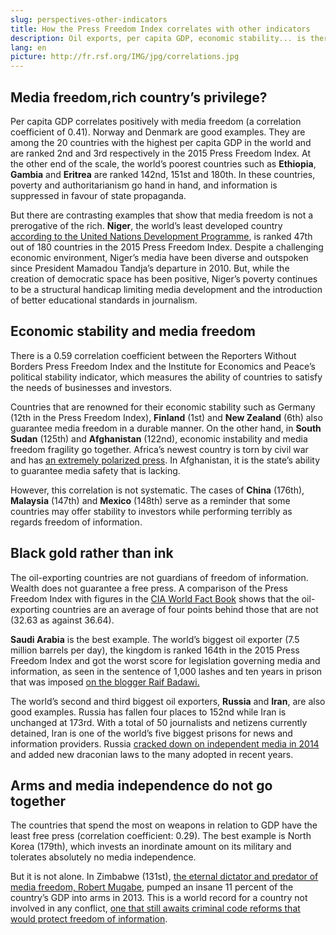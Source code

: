```yaml
---
slug: perspectives-other-indicators
title: How the Press Freedom Index correlates with other indicators
description: Oil exports, per capita GDP, economic stability... is there a correlation between such economic indicators and a country’s ranking in the Reporters Without Borders World Press Freedom Index? Are media freedom and independence linked to economic development? This year, Reporters Without Borders takes a look. 
lang: en
picture: http://fr.rsf.org/IMG/jpg/correlations.jpg
---
```


## Media freedom,rich country’s privilege?

Per capita GDP correlates positively with media freedom (a correlation coefficient of 0.41). Norway and Denmark are good examples. They are among the 20 countries with the highest per capita GDP in the world and are ranked 2nd and 3rd respectively in the 2015 Press Freedom Index. At the other end of the scale, the world’s poorest countries such as **Ethiopia**, **Gambia** and **Eritrea** are ranked 142nd, 151st and 180th. In these countries, poverty and authoritarianism go hand in hand, and information is suppressed in favour of state propaganda.

But there are contrasting examples that show that media freedom is not a prerogative of the rich. **Niger**, the world’s least developed country [according to the United Nations Development Programme](http://hdr.undp.org/en/content/human-development-index-hdi), is ranked 47th out of 180 countries in the 2015 Press Freedom Index. Despite a challenging economic environment, Niger’s media have been diverse and outspoken since President Mamadou Tandja’s departure in 2010. But, while the creation of democratic space has been positive, Niger’s poverty continues to be a structural handicap limiting media development and the introduction of better educational standards in journalism.

## Economic stability and media freedom

There is a 0.59 correlation coefficient between the Reporters Without Borders Press Freedom Index and the Institute for Economics and Peace’s political stability indicator, which measures the ability of countries to satisfy the needs of businesses and investors. 

Countries that are renowned for their economic stability such as Germany (12th in the Press Freedom Index), **Finland** (1st) and **New Zealand** (6th) also guarantee media freedom in a durable manner. On the other hand, in **South Sudan** (125th) and **Afghanistan** (122nd), economic instability and media freedom fragility go together. Africa’s newest country is torn by civil war and has [an extremely polarized press](http://en.rsf.org/south-sudan-media-freedom-on-hold-in-south-11-07-2014,46620.html). In Afghanistan, it is the state’s ability to guarantee media safety that is lacking.

However, this correlation is not systematic. The cases of **China** (176th), **Malaysia** (147th) and **Mexico** (148th) serve as a reminder that some countries may offer stability to investors while performing terribly as regards freedom of information.

## Black gold rather than ink

The oil-exporting countries are not guardians of freedom of information. Wealth does not guarantee a free press. A comparison of the Press Freedom Index with figures in the [CIA World Fact Book](https://www.cia.gov/library/publications/the-world-factbook/rankorder/2242rank.html) shows that the oil-exporting countries are an average of four points behind those that are not (32.63 as against 36.64).

**Saudi Arabia** is the best example. The world’s biggest oil exporter (7.5 million barrels per day), the kingdom is ranked 164th in the 2015 Press Freedom Index and got the worst score for legislation governing media and information, as seen in the sentence of 1,000 lashes and ten years in prison that was imposed [on the blogger Raif Badawi.](http://rsf.org/petitions/badawi/petition.php?lang=en)

The world’s second and third biggest oil exporters, **Russia** and **Iran**, are also good examples. Russia has fallen four places to 152nd while Iran is unchanged at 173rd. With a total of 50 journalists and netizens currently detained, Iran is one of the world’s five biggest prisons for news and information providers. Russia [cracked down on independent media in 2014](http://en.rsf.org/russia-lenta-ru-website-is-latest-13-03-2014,45996.html) and added new draconian laws to the many adopted in recent years.

## Arms and media independence do not go together

The countries that spend the most on weapons in relation to GDP have the least free press (correlation coefficient: 0.29). The best example is North Korea (179th), which invests an inordinate amount on its military and tolerates absolutely no media independence. 

But it is not alone. In Zimbabwe (131st), [the eternal dictator and predator of media freedom, Robert Mugabe](http://en.rsf.org/predator-zimbabwe-robert-mugabe-president,44532.html), pumped an insane 11 percent of the country’s GDP into arms in 2013. This is a world record for a country not involved in any conflict, [one that still awaits criminal code reforms that would protect freedom of information](http://en.rsf.org/zimbabwe-one-step-forward-three-steps-back-21-06-2014,46499.html).
